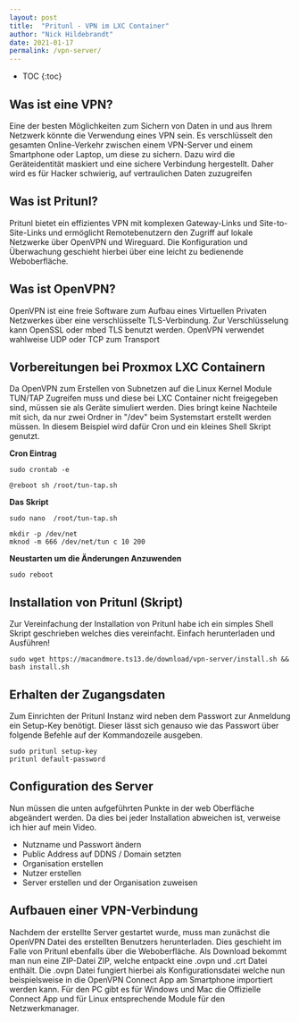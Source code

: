 ```yaml
---
layout: post
title:  "Pritunl - VPN im LXC Container"
author: "Nick Hildebrandt"
date: 2021-01-17
permalink: /vpn-server/
---
```


* TOC
{:toc}

## Was ist eine VPN?

Eine der besten Möglichkeiten zum Sichern von Daten in und aus Ihrem Netzwerk könnte die Verwendung eines VPN sein.
Es verschlüsselt den gesamten Online-Verkehr zwischen einem VPN-Server und einem Smartphone oder Laptop, um diese zu
sichern. Dazu wird die Geräteidentität maskiert und eine sichere Verbindung hergestellt.
Daher wird es für Hacker schwierig, auf vertraulichen Daten zuzugreifen

## Was ist Pritunl?

Pritunl bietet ein effizientes VPN mit komplexen Gateway-Links und Site-to-Site-Links und ermöglicht 
Remotebenutzern den Zugriff auf lokale Netzwerke über OpenVPN und Wireguard. Die Konfiguration und 
Überwachung geschieht hierbei über eine leicht zu bedienende Weboberfläche.

## Was ist OpenVPN?

OpenVPN ist eine freie Software zum Aufbau eines Virtuellen Privaten Netzwerkes über eine verschlüsselte
TLS-Verbindung. Zur Verschlüsselung kann OpenSSL oder mbed TLS benutzt werden. OpenVPN verwendet wahlweise
UDP oder TCP zum Transport

## Vorbereitungen bei Proxmox LXC Containern

Da OpenVPN zum Erstellen von Subnetzen auf die Linux Kernel Module TUN/TAP Zugreifen muss und diese bei LXC Container nicht freigegeben sind, müssen sie als Geräte simuliert werden. Dies bringt keine Nachteile mit sich, da nur zwei Ordner in "/dev" beim Systemstart erstellt werden müssen. In diesem Beispiel wird dafür Cron und ein kleines Shell Skript genutzt.

**Cron Eintrag**

```shell
sudo crontab -e
```
```shell
@reboot sh /root/tun-tap.sh
```

**Das Skript**

```shell
sudo nano  /root/tun-tap.sh
```
```shell
mkdir -p /dev/net
mknod -m 666 /dev/net/tun c 10 200
```

**Neustarten um die Änderungen Anzuwenden**

```shell
sudo reboot
```

## Installation von Pritunl (Skript)

Zur Vereinfachung der Installation von Pritunl habe ich ein simples Shell Skript geschrieben welches dies vereinfacht. Einfach herunterladen und Ausführen!

```shell
sudo wget https://macandmore.ts13.de/download/vpn-server/install.sh && bash install.sh
```

## Erhalten der Zugangsdaten

Zum Einrichten der Pritunl Instanz wird neben dem Passwort zur Anmeldung ein Setup-Key benötigt. Dieser lässt sich genauso wie das Passwort über folgende Befehle auf der Kommandozeile ausgeben.

```shell
sudo pritunl setup-key
pritunl default-password
```

## Configuration des Server

Nun müssen die unten aufgeführten Punkte in der web Oberfläche abgeändert werden. Da dies bei jeder Installation abweichen ist, verweise ich hier auf mein Video.

- Nutzname und Passwort ändern
- Public Address auf DDNS / Domain setzten
- Organisation erstellen
- Nutzer erstellen
- Server erstellen und der Organisation zuweisen

## Aufbauen einer VPN-Verbindung

Nachdem der erstellte Server gestartet wurde, muss man zunächst die OpenVPN Datei des erstellten Benutzers herunterladen. Dies geschieht im Falle von Pritunl ebenfalls über die Weboberfläche. Als Download bekommt man nun eine ZIP-Datei ZIP, welche entpackt eine .ovpn und .crt Datei enthält. Die .ovpn Datei fungiert hierbei als Konfigurationsdatei welche nun beispielsweise in die OpenVPN Connect App am Smartphone importiert werden kann. Für den PC gibt es für Windows und Mac die Offizielle Connect App und für Linux entsprechende Module für den Netzwerkmanager.
